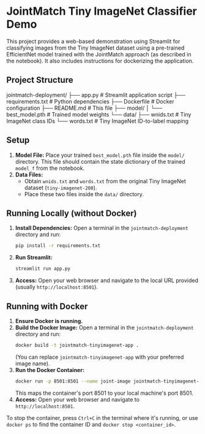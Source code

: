# JointMatch Tiny ImageNet Classifier Demo

This project provides a web-based demonstration using Streamlit for classifying images from the Tiny ImageNet dataset using a pre-trained EfficientNet model trained with the JointMatch approach (as described in the notebook). It also includes instructions for dockerizing the application.

## Project Structure
jointmatch-deployment/
├── app.py # Streamlit application script
├── requirements.txt # Python dependencies
├── Dockerfile # Docker configuration
├── README.md # This file
├── model/
│ └── best_model.pth # Trained model weights 
└── data/
├── wnids.txt # Tiny ImageNet class IDs 
└── words.txt # Tiny ImageNet ID-to-label mapping 

## Setup

1.  **Model File:** Place your trained `best_model.pth` file inside the `model/` directory. This file should contain the state dictionary of the trained `model_f` from the notebook.
2.  **Data Files:**
    *   Obtain `wnids.txt` and `words.txt` from the original Tiny ImageNet dataset (`tiny-imagenet-200`).
    *   Place these two files inside the `data/` directory.

## Running Locally (without Docker)

1.  **Install Dependencies:**
    Open a terminal in the `jointmatch-deployment` directory and run:
    ```bash
    pip install -r requirements.txt
    ```
2.  **Run Streamlit:**
    ```bash
    streamlit run app.py
    ```
3.  **Access:** Open your web browser and navigate to the local URL provided (usually `http://localhost:8501`).

## Running with Docker

1.  **Ensure Docker is running.**
2.  **Build the Docker Image:**
    Open a terminal in the `jointmatch-deployment` directory and run:
    ```bash
    docker build -t jointmatch-tinyimagenet-app .
    ```
    (You can replace `jointmatch-tinyimagenet-app` with your preferred image name).
3.  **Run the Docker Container:**
    ```bash
    docker run -p 8501:8501 --name joint-image jointmatch-tinyimagenet-app
    ```
    This maps the container's port 8501 to your local machine's port 8501.
4.  **Access:** Open your web browser and navigate to `http://localhost:8501`.

To stop the container, press `Ctrl+C` in the terminal where it's running, or use `docker ps` to find the container ID and `docker stop <container_id>`.